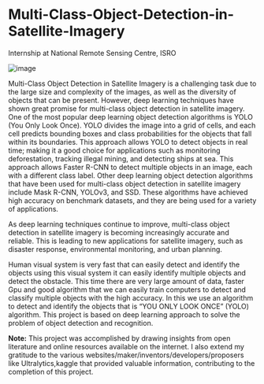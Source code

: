 # Multi-Class-Object-Detection-in-Satellite-Imagery
Internship at National Remote Sensing Centre, ISRO 

![image](https://github.com/AdityaPalakurty/Multi-Class-Object-Detection-in-Satellite-Imagery/assets/98629876/cfc5ddd9-1420-4092-94af-a1b6a80981d1)

Multi-Class Object Detection in Satellite Imagery is a challenging task 
due to the large size and complexity of the images, as well as the diversity 
of objects that can be present. However, deep learning techniques have 
shown great promise for multi-class object detection in satellite imagery.
One of the most popular deep learning object detection algorithms is 
YOLO (You Only Look Once). YOLO divides the image into a grid of cells, 
and each cell predicts bounding boxes and class probabilities for the 
objects that fall within its boundaries. This approach allows YOLO to 
detect objects in real time; making it a good choice for applications such 
as monitoring deforestation, tracking illegal mining, and detecting ships at 
sea. This approach allows Faster R-CNN to detect multiple objects in an 
image, each with a different class label. Other deep learning object 
detection algorithms that have been used for multi-class object detection 
in satellite imagery include Mask R-CNN, YOLOv3, and SSD. These 
algorithms have achieved high accuracy on benchmark datasets, and they 
are being used for a variety of applications. 


As deep learning techniques continue to improve, multi-class object 
detection in satellite imagery is becoming increasingly accurate and 
reliable. This is leading to new applications for satellite imagery, such as 
disaster response, environmental monitoring, and urban planning. 

Human visual system is very fast that can easily detect and identify 
the objects using this visual system it can easily identify multiple objects 
and detect the obstacle. This time there are very large amount of data, 
faster Gpu and good algorithm that we can easily train computers to 
detect and classify multiple objects with the high accuracy. In this we use 
an algorithm to detect and identify the objects that is “YOU ONLY LOOK 
ONCE” (YOLO) algorithm. This project is based on deep learning approach 
to solve the problem of object detection and recognition. 

**Note:**
This project was accomplished by drawing insights from open literature and online resources available on the internet. I also extend my gratitude to the various websites/maker/inventors/developers/proposers like Ultralytics,kaggle that provided valuable information, contributing to the completion of this project.
